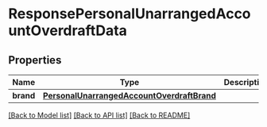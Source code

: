 # ResponsePersonalUnarrangedAccountOverdraftData

## Properties
Name | Type | Description | Notes
------------ | ------------- | ------------- | -------------
**brand** | [**PersonalUnarrangedAccountOverdraftBrand**](PersonalUnarrangedAccountOverdraftBrand.md) |  | 

[[Back to Model list]](../README.md#documentation-for-models) [[Back to API list]](../README.md#documentation-for-api-endpoints) [[Back to README]](../README.md)

